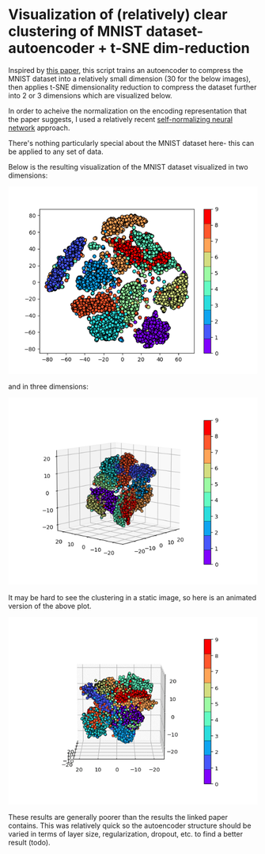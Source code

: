 # Visualization of (relatively) clear clustering of MNIST dataset- autoencoder + t-SNE dim-reduction

Inspired by [this paper](https://arxiv.org/pdf/1802.00187.pdf), this script trains an autoencoder to compress the MNIST dataset into a relatively small dimension (30 for the below images), then applies t-SNE dimensionality reduction to compress the dataset further into 2 or 3 dimensions which are visualized below.

In order to acheive the normalization on the encoding representation that the paper suggests, I used a relatively recent [self-normalizing neural network](https://arxiv.org/pdf/1706.02515.pdf) approach.

There's nothing particularly special about the MNIST dataset here- this can be applied to any set of data.

Below is the resulting visualization of the MNIST dataset visualized in two dimensions:

![2-dim](imgs/mnist2.png)

and in three dimensions:

![3-dim](imgs/mnist3.png)

It may be hard to see the clustering in a static image, so here is an animated version of the above plot.

![3-dim](imgs/mnist3.gif)

These results are generally poorer than the results the linked paper contains. This was relatively quick so the autoencoder structure should be varied in terms of layer size, regularization, dropout, etc. to find a better result (todo).

